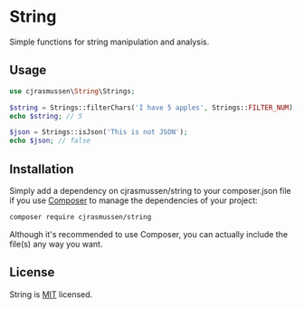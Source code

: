 # String

Simple functions for string manipulation and analysis.


## Usage

```php
use cjrasmussen\String\Strings;

$string = Strings::filterChars('I have 5 apples', Strings::FILTER_NUM);
echo $string; // 5

$json = Strings::isJson('This is not JSON');
echo $json; // false
```

## Installation

Simply add a dependency on cjrasmussen/string to your composer.json file if you use [Composer](https://getcomposer.org/) to manage the dependencies of your project:

```sh
composer require cjrasmussen/string
```

Although it's recommended to use Composer, you can actually include the file(s) any way you want.


## License

String is [MIT](http://opensource.org/licenses/MIT) licensed.
